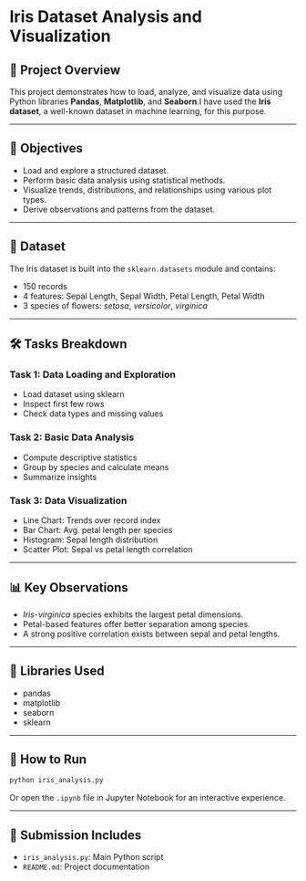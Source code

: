 # Iris Dataset Analysis and Visualization

## 📘 Project Overview

This project demonstrates how to load, analyze, and visualize data using Python libraries **Pandas**, **Matplotlib**, and **Seaborn**.I have used the **Iris dataset**, a well-known dataset in machine learning, for this purpose.

---

## 🎯 Objectives

- Load and explore a structured dataset.
- Perform basic data analysis using statistical methods.
- Visualize trends, distributions, and relationships using various plot types.
- Derive observations and patterns from the dataset.

---

## 📂 Dataset

The Iris dataset is built into the `sklearn.datasets` module and contains:
- 150 records
- 4 features: Sepal Length, Sepal Width, Petal Length, Petal Width
- 3 species of flowers: *setosa*, *versicolor*, *virginica*

---

## 🛠️ Tasks Breakdown

### Task 1: Data Loading and Exploration
- Load dataset using sklearn
- Inspect first few rows
- Check data types and missing values

### Task 2: Basic Data Analysis
- Compute descriptive statistics
- Group by species and calculate means
- Summarize insights

### Task 3: Data Visualization
- Line Chart: Trends over record index
- Bar Chart: Avg. petal length per species
- Histogram: Sepal length distribution
- Scatter Plot: Sepal vs petal length correlation

---

## 📊 Key Observations

- *Iris-virginica* species exhibits the largest petal dimensions.
- Petal-based features offer better separation among species.
- A strong positive correlation exists between sepal and petal lengths.

---

## 🧰 Libraries Used

- pandas
- matplotlib
- seaborn
- sklearn

---

## 📝 How to Run

```bash
python iris_analysis.py
```

Or open the `.ipynb` file in Jupyter Notebook for an interactive experience.

---

## 📎 Submission Includes

- `iris_analysis.py`: Main Python script
- `README.md`: Project documentation
